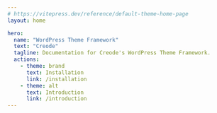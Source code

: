 ```yaml
---
# https://vitepress.dev/reference/default-theme-home-page
layout: home

hero:
  name: "WordPress Theme Framework"
  text: "Creode"
  tagline: Documentation for Creode's WordPress Theme Framework.
  actions:
    - theme: brand
      text: Installation
      link: /installation
    - theme: alt
      text: Introduction
      link: /introduction
---
```


